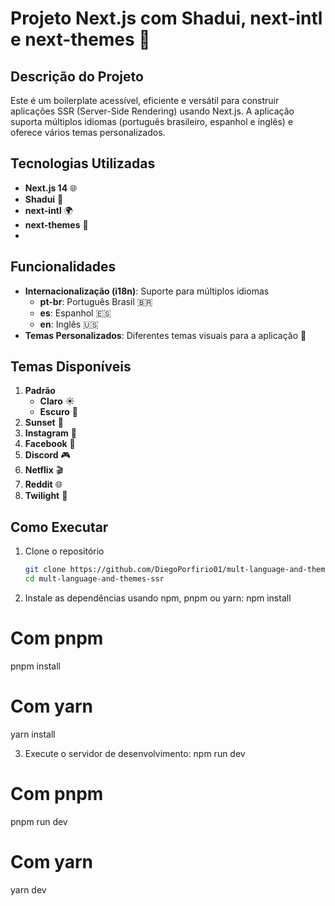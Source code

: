 # Projeto Next.js com Shadui, next-intl e next-themes 🎉

## Descrição do Projeto

Este é um boilerplate acessível, eficiente e versátil para construir aplicações SSR (Server-Side Rendering) usando Next.js. A aplicação suporta múltiplos idiomas (português brasileiro, espanhol e inglês) e oferece vários temas personalizados.

## Tecnologias Utilizadas

- **Next.js 14** 🌐
- **Shadui** 🎨
- **next-intl** 🌍
- **next-themes** 🎨
- 
## Funcionalidades

- **Internacionalização (i18n)**: Suporte para múltiplos idiomas
  - **pt-br**: Português Brasil 🇧🇷
  - **es**: Espanhol 🇪🇸
  - **en**: Inglês 🇺🇸
- **Temas Personalizados**: Diferentes temas visuais para a aplicação 🎨

## Temas Disponíveis

1. **Padrão**
   - **Claro** ☀️
   - **Escuro** 🌙
2. **Sunset** 🌅
3. **Instagram** 📸
4. **Facebook** 📘
5. **Discord** 🎮
6. **Netflix** 🎬
7. **Reddit** 🌐
8. **Twilight** 🌌

## Como Executar

1. Clone o repositório
   ```sh
   git clone https://github.com/DiegoPorfirio01/mult-language-and-themes-ssr.git
   cd mult-language-and-themes-ssr

2. Instale as dependências usando npm, pnpm ou yarn:
npm install
# Com pnpm
pnpm install
# Com yarn
yarn install

3. Execute o servidor de desenvolvimento:
npm run dev
# Com pnpm
pnpm run dev
# Com yarn
yarn dev
